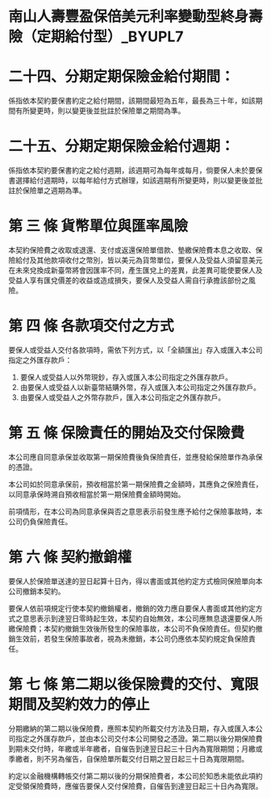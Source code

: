 # 南山人壽豐盈保倍美元利率變動型終身壽險（定期給付型）_BYUPL7

# 二十四、分期定期保險金給付期間：

係指依本契約要保書約定之給付期間，該期間最短為五年，最長為三十年，如該期間有所變更時，則以變更後並批註於保險單之期間為準。

# 二十五、分期定期保險金給付週期：

係指依本契約要保書約定之給付週期，該週期可為每年或每月，倘要保人未於要保書選擇給付週期時，以每年給付方式辦理，如該週期有所變更時，則以變更後並批註於保險單之週期為準。

# 第 三 條 貨幣單位與匯率風險

本契約保險費之收取或退還、支付或返還保險單借款、墊繳保險費本息之收取、保險給付及其他款項收付之幣別，皆以美元為貨幣單位，要保人及受益人須留意美元在未來兌換成新臺幣將會因匯率不同，產生匯兌上的差異，此差異可能使要保人及受益人享有匯兌價差的收益或造成損失，要保人及受益人需自行承擔該部份之風險。

# 第 四 條 各款項交付之方式

要保人或受益人交付各款項時，需依下列方式，以「全額匯出」存入或匯入本公司指定之外匯存款戶：

1. 要保人或受益人以外幣現鈔，存入或匯入本公司指定之外匯存款戶。
2. 由要保人或受益人以新臺幣結購外幣，存入或匯入本公司指定之外匯存款戶。
3. 由要保人或受益人之外幣存款戶，匯入本公司指定之外匯存款戶。

# 第 五 條 保險責任的開始及交付保險費

本公司應自同意承保並收取第一期保險費後負保險責任，並應發給保險單作為承保的憑證。

本公司如於同意承保前，預收相當於第一期保險費之金額時，其應負之保險責任，以同意承保時溯自預收相當於第一期保險費金額時開始。

前項情形，在本公司為同意承保與否之意思表示前發生應予給付之保險事故時，本公司仍負保險責任。

# 第 六 條 契約撤銷權

要保人於保險單送達的翌日起算十日內，得以書面或其他約定方式檢同保險單向本公司撤銷本契約。

要保人依前項規定行使本契約撤銷權者，撤銷的效力應自要保人書面或其他約定方式之意思表示到達翌日零時起生效，本契約自始無效，本公司應無息退還要保人所繳保險費；本契約撤銷生效後所發生的保險事故，本公司不負保險責任。但契約撤銷生效前，若發生保險事故者，視為未撤銷，本公司仍應依本契約規定負保險責任。

# 第 七 條 第二期以後保險費的交付、寬限期間及契約效力的停止

分期繳納的第二期以後保險費，應照本契約所載交付方法及日期，存入或匯入本公司指定之外匯存款戶，並由本公司交付本公司開發之憑證。第二期以後分期保險費到期未交付時，年繳或半年繳者，自催告到達翌日起三十日內為寬限期間；月繳或季繳者，則不另為催告，自保險單所載交付日期之翌日起三十日為寬限期間。

約定以金融機構轉帳交付第二期以後的分期保險費者，本公司於知悉未能依此項約定受領保險費時，應催告要保人交付保險費，自催告到達翌日起三十日內為寬限。